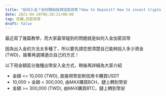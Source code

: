 ```yaml
---
title: "如何入金？如何開始投資加密貨幣？How to Deposit? How to invest Crypto?"
date: 2021-04-20T06:28:21+08:00
tag: 挖礦,加密貨幣
draft: false
---
```


最近寫了幾篇教學，而大家最常碰到的問題就是如何入金加密貨幣

因為出入金的方法太多種了，所以要先請您想清楚自己能夠投入多少資金(TWD)，接著再選擇適合自己的方式！

以下用金額區分幾種出幣安入金方式，稍後再詳細為大家介紹

* 金額 <= 10,000 (TWD), 直接用幣安刷信用卡購買USDT
* 10,000 > 金額 < 300,000,  由MAX購買BCH，鏈上轉到幣安
* 金額 >= 300,000 (TWD), 由MAX購買BTC，鏈上轉到幣安

